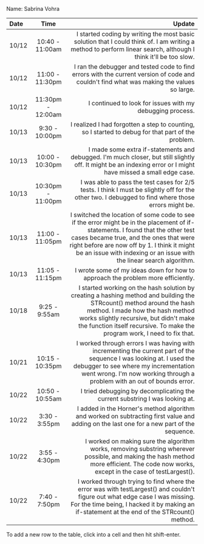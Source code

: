 Name: Sabrina Vohra

| Date  |        Time        |                                                                                                                                                                                                                                                                                             Update |
|:------|:------------------:|---------------------------------------------------------------------------------------------------------------------------------------------------------------------------------------------------------------------------------------------------------------------------------------------------:|
| 10/12 |  10:40 - 11:00am   |                                                                                                                                     I started coding by writing the most basic solution that I could think of. I am writing a method to perform linear search, although I think it'll be too slow. |
| 10/12 |  11:00 - 11:30pm   |                                                                                                                                                          I ran the debugger and tested code to find errors with the current version of code and couldn't find what was making the values so large. |
| 10/12 | 11:30pm - 12:00am  |                                                                                                                                                                                                                                          I continued to look for issues with my debugging process. |
| 10/13 |   9:30 - 10:00pm   |                                                                                                                                                                                                 I realized I had forgotten a step to counting, so I started to debug for that part of the problem. |
| 10/13 |  10:00 - 10:30pm   |                                                                                                                                     I made some extra if-statements and debugged. I'm much closer, but still slightly off. It might be an indexing error or I might have missed a small edge case. |
| 10/13 | 10:30pm -  11:00pm |                                                                                                                                                 I was able to pass the test cases for 2/5 tests. I think I must be slightly off for the other two. I debugged to find where those errors might be. |
| 10/13 |  11:00 - 11:05pm   | I switched the location of some code to see if the error might be in the placement of if-statements. I found that the other test cases became true, and the ones that were right before are now off by 1. I think it might be an issue with indexing or an issue with the linear search algorithm. |
| 10/13 |  11:05 - 11:15pm   |                                                                                                                                                                                                                    I wrote some of my ideas down for how to approach the problem more efficiently. |
| 10/18 |   9:25 - 9:55am    |                   I started working on the hash solution by creating a hashing method and building the STRcount() method around the hash method. I made how the hash method works slightly recursive, but didn't make the function itself recursive. To make the program work, I need to fix that. |
| 10/21 |  10:15 - 10:35pm   |                                                            I worked through errors I was having with incrementing the current part of the sequence I was looking at. I used the debugger to see where my incrementation went wrong. I'm now working through a problem with an out of bounds error. |
| 10/22 |  10:50 - 10:55am   |                                                                                                                                                                                                                        I tried debugging by decomplicating the current substring I was looking at. |
| 10/22 |   3:30 - 3:55pm    |                                                                                                                                                          I added in the Horner's method algorithm and worked on subtracting first value and adding on the last one for a new part of the sequence. |
| 10/22 |   3:55 - 4:30pm    |                                                                                                             I worked on making sure the algorithm works, removing substring wherever possible, and making the hash method more efficient. The code now works, except in the case of testLargest(). |
| 10/22 |   7:40 - 7:50pm    |                                                                        I worked through trying to find where the error was with testLargest() and couldn't figure out what edge case I was missing. For the time being, I hacked it by making an if-statement at the end of the STRcount() method. |


To add a new row to the table, click into a cell and then hit shift-enter.
